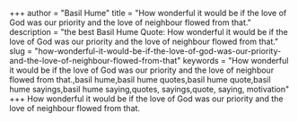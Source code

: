 +++
author = "Basil Hume"
title = "How wonderful it would be if the love of God was our priority and the love of neighbour flowed from that."
description = "the best Basil Hume Quote: How wonderful it would be if the love of God was our priority and the love of neighbour flowed from that."
slug = "how-wonderful-it-would-be-if-the-love-of-god-was-our-priority-and-the-love-of-neighbour-flowed-from-that"
keywords = "How wonderful it would be if the love of God was our priority and the love of neighbour flowed from that.,basil hume,basil hume quotes,basil hume quote,basil hume sayings,basil hume saying,quotes, sayings,quote, saying, motivation"
+++
How wonderful it would be if the love of God was our priority and the love of neighbour flowed from that.

